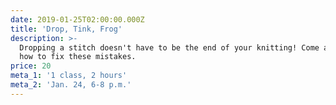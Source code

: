 ```yaml
---
date: 2019-01-25T02:00:00.000Z
title: 'Drop, Tink, Frog'
description: >-
  Dropping a stitch doesn't have to be the end of your knitting! Come and learn
  how to fix these mistakes.
price: 20
meta_1: '1 class, 2 hours'
meta_2: 'Jan. 24, 6-8 p.m.'
---
```


